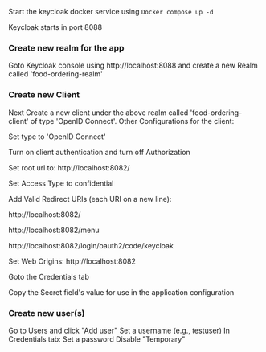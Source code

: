 Start the keycloak docker service using 
`Docker compose up -d`

Keycloak starts in port 8088

### Create new realm for the app
Goto Keycloak console using http://localhost:8088 and create a new Realm called 'food-ordering-realm'


### Create new Client
Next Create a new client under the above realm called 'food-ordering-client' of type 'OpenID Connect'.
Other Configurations for the client:

Set type to 'OpenID Connect'

Turn on client authentication and turn off Authorization

Set root url to: http://localhost:8082/

Set Access Type to confidential

Add Valid Redirect URIs (each URI on a new line):

http://localhost:8082/

http://localhost:8082/menu

http://localhost:8082/login/oauth2/code/keycloak

Set Web Origins: http://localhost:8082

Goto the Credentials tab

Copy the Secret field's value for use in the application configuration

### Create new user(s)
Go to Users and click "Add user"
Set a username (e.g., testuser)
In Credentials tab:
Set a password
    Disable "Temporary"



